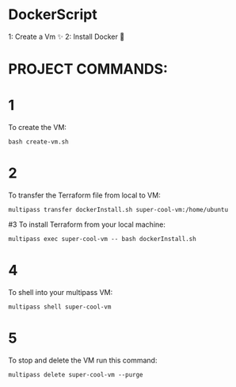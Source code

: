 # DockerScript
1: Create a Vm ✨
2: Install Docker 🐳


# PROJECT COMMANDS:

# 1
To create the VM:

```shell
bash create-vm.sh
```

# 2
To transfer the Terraform file from local to VM:

```shell
multipass transfer dockerInstall.sh super-cool-vm:/home/ubuntu
```

#3
To install Terraform from your local machine:

```shell
multipass exec super-cool-vm -- bash dockerInstall.sh
```

# 4
To shell into your multipass VM: 

```shell
multipass shell super-cool-vm
```

# 5
To stop and delete the VM run this command:

```shell
multipass delete super-cool-vm --purge
```
